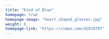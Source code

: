 ```yaml
---
title: "Kind of Blue"
homepage: true
homepage-image: "heart_shaped_glasses.jpg"
weight: 6
homepage-link: "https://vimeo.com/42019707"
---
```

